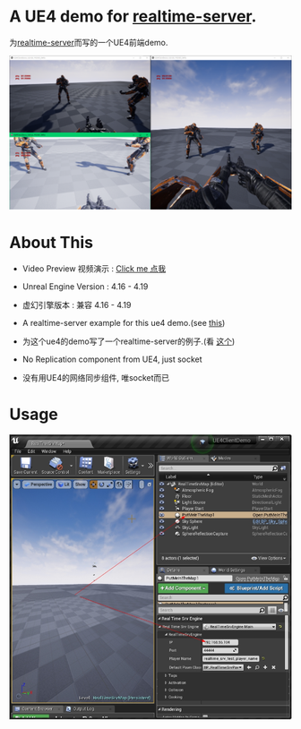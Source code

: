 
 
# A UE4 demo for [realtime-server](https://github.com/no5ix/realtime-server).

为[realtime-server](https://github.com/no5ix/realtime-server)而写的一个UE4前端demo. 


![UE4DemoScreenshot.png](./img/UE4DemoScreenshot.png)



<!-- 

# Download & Play
 
 
- Client : [UE4ClientDemo.exe (Win32)](https://pan.baidu.com/s/1B0pMYls7JVYqEWyKH4gkXg) , just check it out !

- 客户端 : 下载 [UE4ClientDemo.exe (Win32)](https://pan.baidu.com/s/1B0pMYls7JVYqEWyKH4gkXg) 玩一下 !

- Server : A server instance is running on my VPS, so just double click the UE4ClientDemo.exe that will connect to my server automatically, enjoy !

- 服务器 : 我VPS上运行着一个服务器实例, 你只需要双击 UE4ClientDemo.exe , 它就会自动连到服务器啦 

! -->


# About This 


- Video Preview 视频演示 : [Click me 点我](https://hulinhong.com)
- Unreal Engine Version : 4.16 - 4.19
- 虚幻引擎版本 : 兼容 4.16 - 4.19

- A realtime-server example for this ue4 demo.(see [this](https://github.com/no5ix/realtime-server/tree/master/example/for_ue4_demo))
- 为这个ue4的demo写了一个realtime-server的例子.(看 [这个](https://github.com/no5ix/realtime-server/tree/master/example/for_ue4_demo))

- No Replication component from UE4, just socket
- 没有用UE4的网络同步组件, 唯socket而已



# Usage

![UE4DemoUsage.jpg](./img/UE4DemoUsage.jpg)

